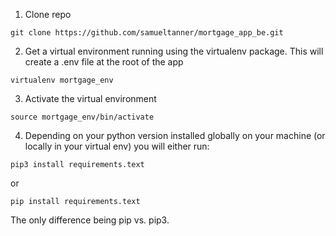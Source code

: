 1. Clone repo

`git clone https://github.com/samueltanner/mortgage_app_be.git`

2. Get a virtual environment running using the virtualenv package. This will create a .env file at the root of the app

`virtualenv mortgage_env`

3. Activate the virtual environment

`source mortgage_env/bin/activate`

4. Depending on your python version installed globally on your machine (or locally in your virtual env) you will either run:

`pip3 install requirements.text`

or

`pip install requirements.text`

The only difference being pip vs. pip3.
